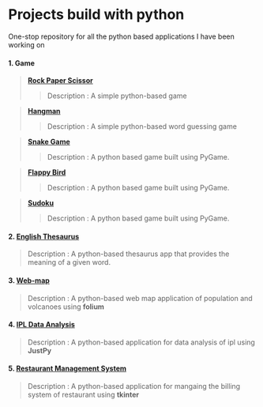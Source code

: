 # Projects build with python

One-stop repository for all the python based applications I have been working on
#### 1. Game
> **[Rock Paper Scissor](https://github.com/Subathra19/rock_paper_scissor)**
  >> Description : A simple python-based game  

> **[Hangman](https://github.com/Subathra19/hangman)**
  >> Description : A simple python-based word guessing game  

>  **[Snake Game](https://github.com/Subathra19/snakegame)**
  >> Description : A python based game built using PyGame.

>  **[Flappy Bird](https://github.com/Subathra19/flappybird)**
  >> Description : A python based game built using PyGame.

>  **[Sudoku](https://github.com/Subathra19/py_sudoku)**
  >> Description : A python based game built using PyGame.




#### 2. [English Thesaurus](https://github.com/Subathra19/theasurus)
> Description : A python-based thesaurus app that provides the meaning of a given word. 

#### 3. [Web-map](https://github.com/Subathra19/webmap)
> Description : A python-based web map application of population and volcanoes using **folium**

#### 4. [IPL Data Analysis](https://github.com/Subathra19/ipl)
> Description : A python-based application for data analysis of ipl using **JustPy**

#### 5. [Restaurant Management System](https://github.com/Subathra19/restaurant-management-system)
> Description : A python-based application for mangaing the billing system of restaurant using **tkinter**
